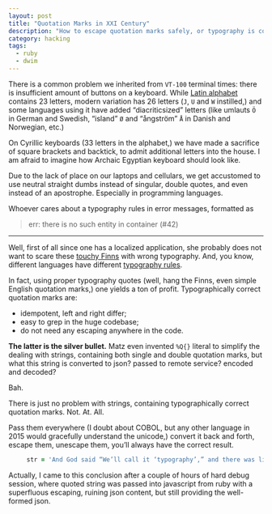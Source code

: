 ```yaml
---
layout: post
title: "Quotation Marks in XXI Century"
description: "How to escape quotation marks safely, or typography is coming"
category: hacking
tags:
  - ruby
  - dwim
---
```


There is a common problem we inherited from `VT-100` terminal times: there is
insufficient amount of buttons on a keyboard. While
[Latin alphabet](https://en.wikipedia.org/wiki/Latin_alphabet) contains 23 letters,
modern variation has 26 letters (`J`, `U` and `W` instilled,) and some languages
using it have added “diacriticsized” letters (like umlauts `Ö` in German and Swedish,
“island” `Ø` and “ångström” `Å` in Danish and Norwegian, etc.)

On Cyrillic keyboards (33 letters in the alphabet,) we have made a sacrifice of
square brackets and backtick, to admit additional letters into the house. I am
afraid to imagine how Archaic Egyptian keyboard should look like.

Due to the lack of place on our laptops and cellulars, we get accustomed to use
neutral straight dumbs instead of singular, double quotes, and even instead of
an apostrophe. Especially in programming languages.

Whoever cares about a typography rules in error messages, formatted as

> err: there is no such entity in container (#42)

---

Well, first of all since one has a localized application, she probably does not
want to scare these
[touchy Finns](http://arstechnica.com/information-technology/2013/07/linus-torvalds-defends-his-right-to-shame-linux-kernel-developers/)
with wrong typography. And, you know, different languages have different
[typography rules](https://en.wikipedia.org/wiki/Quotation_mark).

In fact, using proper typography quotes (well, hang the Finns, even simple
English quotation marks,) one yields a ton of profit. Typographically correct
quotation marks are:

* idempotent, left and right differ;
* easy to grep in the huge codebase;
* do not need any escaping anywhere in the code.

**The latter is the silver bullet.** Matz even invented `%Q{}` literal to
simplify the dealing with strings, containing both single and double quotation
marks, but what this string is converted to json? passed to remote service?
encoded and decoded?

Bah.

There is just no problem with strings, containing typographically correct
quotation marks. Not. At. All.

Pass them everywhere (I doubt about COBOL, but any other language in 2015 would
gracefully understand the unicode,) convert it back and forth, escape them,
unescape them, you’ll always have the correct result.

```ruby
     str = 'And God said “We’ll call it ‘typography’,” and there was light'
```

Actually, I came to this conclusion after a couple of hours of hard debug
session, where quoted string was passed into javascript from ruby with a
superfluous escaping, ruining json content, but still providing the well-formed
json.
